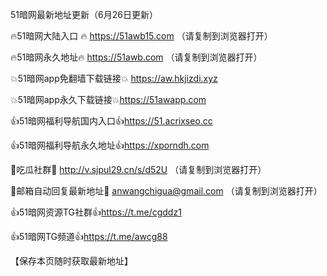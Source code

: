 51暗网最新地址更新（6月26日更新）

🔥51暗网大陆入口 🔥 https://51awb15.com （请复制到浏览器打开）

🔥51暗网永久地址🔥  https://51awb.com （请复制到浏览器打开）

💥51暗网app免翻墙下载链接💥 https://aw.hkjizdi.xyz

💥51暗网app永久下载链接💥https://51awapp.com

👍51暗网福利导航国内入口👍https://51.acrixseo.cc

👍51暗网福利导航永久地址👍https://xporndh.com

💋吃瓜社群💋  http://v.sjpul29.cn/s/d52U （请复制到浏览器打开）

💋邮箱自动回复最新地址💋 anwangchigua@gmail.com （请复制到浏览器打开）

👍51暗网资源TG社群👍https://t.me/cgddz1

👍51暗网TG频道👍https://t.me/awcg88

 【保存本页随时获取最新地址】

